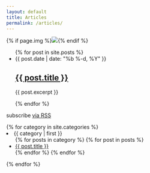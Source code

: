 ```yaml
---
layout: default
title: Articles
permalink: /articles/
---
```


<div class="two-column">


<div class="col-left">
  <article class="post-content">
    {% if page.img %}<img src="{{ site.baseurl }}/asset/img/medium/{{ page.img.medium }}">{% endif %}
    <ul class="post-list">
      {% for post in site.posts %}
        <li>
          <span class="post-meta">{{ post.date | date: "%b %-d, %Y" }}</span>
          <h2><a class="post-link" href="{{ post.url | prepend: site.baseurl }}">{{ post.title }}</a></h2>
          <p>{{ post.excerpt }}</p>
        </li>
      {% endfor %}
    </ul>
    <p class="rss-subscribe">subscribe <a href="{{ "/feed.xml" | prepend: site.baseurl }}">via RSS</a></p>
  </article>
</div>

<div class="col-right">
  <div class="clearfix">
    {% for category in site.categories %}
    <li><span class="sidebar">{{ category | first }}</span>
      <ul>
        {% for posts in category %}
        {% for post in posts %}
        <li><a href="{{ post.url | prepend: site.baseurl }}">{{ post.title }}</a></li>
        {% endfor %}
        {% endfor %}
      </ul>
    </li>
  {% endfor %}
  </div>
</div>

</div>
